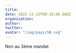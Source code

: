 ```yaml
---
title: 
date: 2022-12-22T00:18:08.888Z
organisation: 
author: 
twitter: 
avatar: "/img/pays/SN.svg"
---
```


Non au 3ème mandat